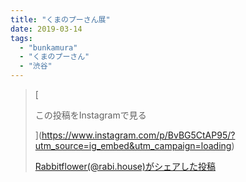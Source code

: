 ```yaml
---
title: "くまのプーさん展"
date: 2019-03-14
tags: 
  - "bunkamura"
  - "くまのプーさん"
  - "渋谷"
---
```


> [
> 
> この投稿をInstagramで見る
> 
> ](https://www.instagram.com/p/BvBG5CtAP95/?utm_source=ig_embed&utm_campaign=loading)
> 
> [Rabbitflower(@rabi.house)がシェアした投稿](https://www.instagram.com/p/BvBG5CtAP95/?utm_source=ig_embed&utm_campaign=loading)

<script async src="//www.instagram.com/embed.js"></script>
